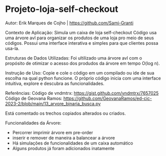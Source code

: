 # Projeto-loja-self-checkout
Autor: Erik Marques de Cojho | https://github.com/Sami-Granti

Contexto de Aplicação:
Simula um caixa de loja self-checkout
Código usa uma árvore avl para organizar os produtos de uma loja pro meio de seus códigos. Possui uma interface interativa e simples para que clientes possa usa-la.

Estruturas de Dados Utilizadas:
Foi ultilizado uma árvore avl com o propósito de otimizar o acesso dos produdos da árvore em tempo O(log n).

Instrução de Uso:
Copie e cole o código em um compilado ou ide de sua escolha na qual python funcione. O próprio código inicia com uma interface intuitiva, explore e descubra as funcionalidades.

Referências:
Código de vndmtrx: https://gist.github.com/vndmtrx/7657025
Código de Geovana Ramos: https://github.com/GeovanaRamos/ed-cic-2023-2/blob/main/13_arvore_binaria_busca.py

Está comentado os trechos copiados alterados ou criados.

Funcionalidades da Árvore:
- Percorrer imprimir árvore em pre-order
- inserir e remover de maneira a balancear a árvore
- Há simulações de funcionalidades de um caixa automático
- Alguns produtos já foram adicionados inatamente 

